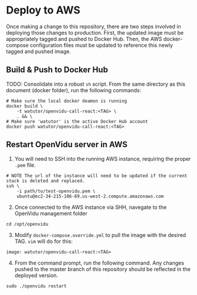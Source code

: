 # Deploy to AWS
Once making a change to this repository, there are two steps involved in deploying those changes to production. First, the updated image must be appropriately tagged and pushed to Docker Hub. Then, the AWS docker-compose configuration files must be updated to reference this newly tagged and pushed image.
## Build & Push to Docker Hub
TODO: Consolidate into a robust `sh` script.
From the same directory as this document (docker folder), run the following commands:
```
# Make sure the local docker deamon is running
docker build \
    -t watutor/openvidu-call-react:<TAG> \
    . && \
# Make sure 'watutor' is the active Docker Hub account
docker push watutor/openvidu-call-react:<TAG>
```
## Restart OpenVidu server in AWS
1. You will need to SSH into the running AWS instance, requiring the proper `.pem` file.
```
# NOTE The url of the instance will need to be updated if the current stack is deleted and replaced.
ssh \
    -i path/to/test-openvidu.pem \
    ubuntu@ec2-34-215-106-69.us-west-2.compute.amazonaws.com
```
2. Once connected to the AWS instance via SHH, navegate to the OpenVidu management folder
```
cd /opt/openvidu
```
3. Modify ```docker-compose.override.yml``` to pull the image with the desired TAG. `vim` will do for this:
```
image: watutor/openvidu-call-react:<TAG>
```
4. From the command prompt, run the following command. Any changes pushed to the master branch of this repository should be reflected in the deployed version.
```
sudo ./openvidu restart
```